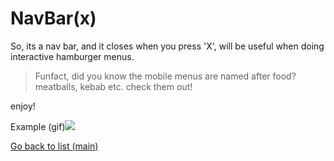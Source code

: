 # NavBar(x)

So, its a nav bar, and it closes when you press 'X', will be useful when doing interactive hamburger menus.

> Funfact, did you know the mobile menus are named after food? meatballs, kebab etc. check them out!

enjoy!

Example (gif)![](<https://raw.githubusercontent.com/deivmaik/Personal-UI-Library/0-MainMenu/Backup/8%20-%20NavBar(x)/nav%20bar%20preview.gif>)

[Go back to list (main)](https://github.com/deivmaik/CodePractice)
